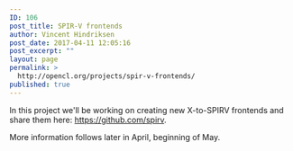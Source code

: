 ```yaml
---
ID: 106
post_title: SPIR-V frontends
author: Vincent Hindriksen
post_date: 2017-04-11 12:05:16
post_excerpt: ""
layout: page
permalink: >
  http://opencl.org/projects/spir-v-frontends/
published: true
---
```

In this project we'll be working on creating new X-to-SPIRV frontends and share them here: <a href="https://github.com/spirv">https://github.com/spirv</a>.

More information follows later in April, beginning of May.